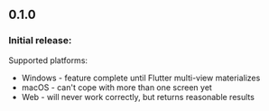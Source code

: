 ## 0.1.0

### Initial release:

Supported platforms:

- Windows - feature complete until Flutter multi-view materializes
- macOS - can't cope with more than one screen yet
- Web - will never work correctly, but returns reasonable results
